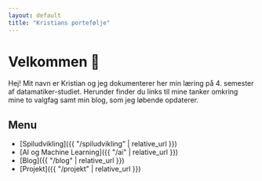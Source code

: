 ```yaml
---
layout: default
title: "Kristians portefølje"
---
```


# Velkommen 👋

Hej! Mit navn er Kristian og jeg dokumenterer her min læring på 4. semester af datamatiker-studiet.
Herunder finder du links til mine tanker omkring mine to valgfag samt min blog, som jeg løbende opdaterer.

## Menu

- [Spiludvikling]({{ "/spiludvikling" | relative_url }})
- [AI og Machine Learning]({{ "/ai" | relative_url }})
- [Blog]({{ "/blog" | relative_url }})
- [Projekt]({{ "/projekt" | relative_url }})